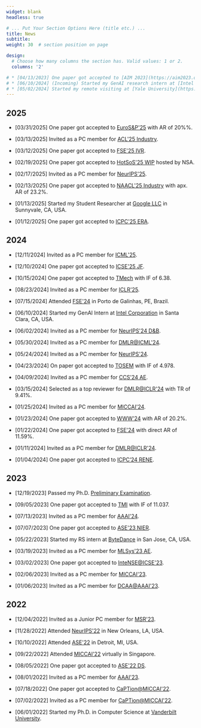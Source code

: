 ```yaml
---
widget: blank
headless: true

# ... Put Your Section Options Here (title etc.) ...
title: News
subtitle:
weight: 30  # section position on page

design:
  # Choose how many columns the section has. Valid values: 1 or 2.
  columns: '2'

# * [04/13/2023] One paper got accepted to [AIM 2023](https://aim2023.org/) focused section.
# * [06/10/2024] (Incoming) Started my GenAI research intern at [Intel Corporation](https://www.intel.com/content/www/us/en/homepage.html) in Santa Clara, CA, USA.
# * [05/02/2024] Started my remote visiting at [Yale University](https://www.yale.edu/) in New Haven, CT, USA.
---
```


## 2025

* [03/31/2025] One paper got accepted to [EuroS&P'25](https://eurosp2025.ieee-security.org/cfp.html) with AR of 20%%.

* [03/13/2025] Invited as a PC member for [ACL'25 Industry](https://2025.aclweb.org/calls/industry_track/).

* [03/12/2025] One paper got accepted to [FSE'25 IVR](https://conf.researchr.org/track/fse-2025/fse-2025-ideas-visions-and-reflections).

* [02/19/2025] One paper got accepted to [HotSoS'25 WIP](https://sos-vo.org/group/hotsos/cfp) hosted by NSA.

* [02/17/2025] Invited as a PC member for [NeurIPS'25](https://neurips.cc/).

* [02/13/2025] One paper got accepted to [NAACL'25 Industry](https://2025.naacl.org/calls/industry/) with apx. AR of 23.2%.

* [01/13/2025] Started my Student Researcher at [Google LLC](https://about.google/google-in-america/) in Sunnyvale, CA, USA.

* [01/12/2025] One paper got accepted to [ICPC'25 ERA](https://conf.researchr.org/track/icpc-2025/icpc-2025-early-research-achievements-era).

## 2024

* [12/11/2024] Invited as a PC member for [ICML'25](https://icml.cc/).

* [12/10/2024] One paper got accepted to [ICSE'25 JF](https://conf.researchr.org/track/icse-2025/icse-2025-journal-first-papers).

* [10/15/2024] One paper got accepted to [TMech](https://ieeexplore.ieee.org/xpl/RecentIssue.jsp?punumber=3516) with IF of 6.38.

* [08/23/2024] Invited as a PC member for [ICLR'25](https://iclr.cc/Conferences/2025).

* [07/15/2024] Attended [FSE'24](https://conf.researchr.org/home/fse-2024) in Porto de Galinhas, PE, Brazil.

* [06/10/2024] Started my GenAI Intern at [Intel Corporation](https://www.intel.com/content/www/us/en/homepage.html) in Santa Clara, CA, USA.

* [06/02/2024] Invited as a PC member for [NeurIPS'24 D&B](https://neurips.cc/Conferences/2024/CallForDatasetsBenchmarks).

* [05/30/2024] Invited as a PC member for [DMLR@ICML'24](https://dmlr.ai/).

* [05/24/2024] Invited as a PC member for [NeurIPS'24](https://neurips.cc/Conferences/2024).

* [04/23/2024] On paper got accepted to [TOSEM](https://dl.acm.org/journal/tosem) with IF of 4.978.

* [04/09/2024] Invited as a PC member for [CCS'24 AE](https://www.sigsac.org/ccs/CCS2024/call-for/call-for-artifacts.html).

* [03/15/2024] Selected as a top reviewer for [DMLR@ICLR'24](https://dmlr.ai/reviewers/) with TR of 9.41%.

* [01/25/2024] Invited as a PC member for [MICCAI'24](https://conferences.miccai.org/2024/en/).

* [01/23/2024] One paper got accepted to [WWW'24](https://www2024.thewebconf.org/) with AR of 20.2%.

* [01/22/2024] One paper got accepted to [FSE'24](https://2024.esec-fse.org/track/fse-2024-research-papers) with direct AR of 11.59%.

* [01/11/2024] Invited as a PC member for [DMLR@ICLR'24](https://dmlr.ai/).

* [01/04/2024] One paper got accepted to [ICPC‘24 RENE](https://conf.researchr.org/track/icpc-2024/icpc-2024-replications-and-negative-results--rene-).

## 2023

* [12/19/2023] Passed my Ph.D. [Preliminary Examination](https://engineering.vanderbilt.edu/cs/Graduate/CSExamination.php).

* [09/05/2023] One paper got accepted to [TMI](https://ieeexplore.ieee.org/xpl/RecentIssue.jsp?punumber=42) with IF of 11.037. 

* [07/13/2023] Invited as a PC member for [AAAI'24](https://aaai.org/Conferences/AAAI-24/).

* [07/07/2023] One paper got accepted to [ASE'23 NIER](https://conf.researchr.org/track/ase-2023/ase-2023-nier-track?).

* [05/22/2023] Started my RS intern at [ByteDance](https://www.bytedance.com/en/) in San Jose, CA, USA.

* [03/19/2023] Invited as a PC member for [MLSys'23 AE](https://mlsys.org/Conferences/2023/CallForAE).

* [03/02/2023] One paper got accepted to [InteNSE@ICSE'23](https://intense23.github.io/).

* [02/06/2023] Invited as a PC member for [MICCAI'23](https://conferences.miccai.org/2023/en/).

* [01/06/2023] Invited as a PC member for [DCAA@AAAI'23](https://ncsu-dk-lab.github.io/workshops/dcaa@2023/).

## 2022

* [12/04/2022] Invited as a Junior PC member for [MSR'23](https://conf.researchr.org/track/msr-2023/msr-2023-technical-papers).

* [11/28/2022] Attended [NeurIPS'22](https://nips.cc/) in New Orleans, LA, USA.

* [10/10/2022] Attended [ASE'22](https://conf.researchr.org/home/ase-2022) in Detroit, MI, USA.

* [09/22/2022] Attended [MICCAI'22](https://conferences.miccai.org/2022/en/) virtually in Singapore.

* [08/05/2022] One paper got accepted to [ASE'22 DS](https://conf.researchr.org/track/ase-2022/ase-2022-doctoral-symposium?).

* [08/01/2022] Invited as a PC member for [AAAI'23](https://aaai.org/Conferences/AAAI-23/).

* [07/18/2022] One paper got accepted to [CaPTion@MICCAI'22](https://caption-workshop.github.io/).

* [07/02/2022] Invited as a PC member for [CaPTion@MICCAI'22](https://conferences.miccai.org/2022/en/).

* [06/01/2022] Started my Ph.D. in Computer Science at [Vanderbilt University](https://www.vanderbilt.edu/).